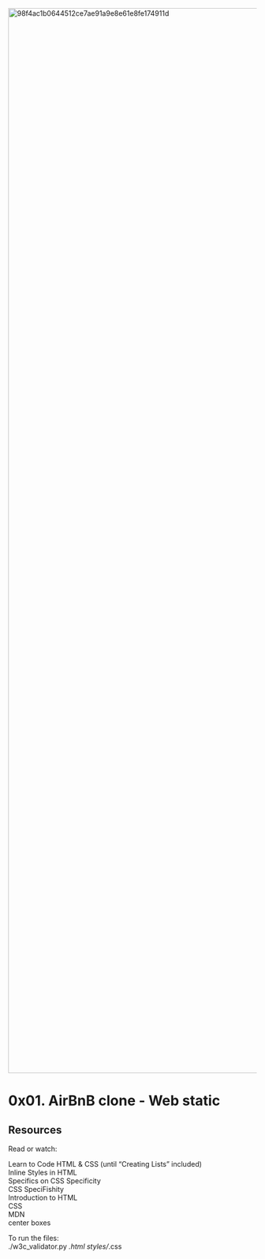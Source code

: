 <img width="2160" alt="98f4ac1b0644512ce7ae91a9e8e61e8fe174911d" src="https://github.com/rodgersxy/AirBnB_clone/assets/47353893/241401c6-be47-4bb8-aedd-91a28eebd6cb">


# 0x01. AirBnB clone - Web static

## Resources  
Read or watch:  

Learn to Code HTML & CSS (until “Creating Lists” included)  
Inline Styles in HTML   
Specifics on CSS Specificity  
CSS SpeciFishity   
Introduction to HTML   
CSS  
MDN  
center boxes 

To run the files:   
./w3c_validator.py *.html styles/*.css    
